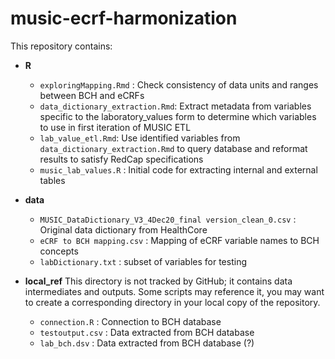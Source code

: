 # music-ecrf-harmonization

This repository contains:

- **R**
  - `exploringMapping.Rmd` : Check consistency of data units and ranges between BCH and eCRFs
  - `data_dictionary_extraction.Rmd`: Extract metadata from variables specific to the laboratory_values form to determine which variables to use in first iteration of MUSIC ETL
  - `lab_value_etl.Rmd`: Use identified variables from `data_dictionary_extraction.Rmd` to query database and reformat results to satisfy RedCap specifications
  - `music_lab_values.R` : Initial code for extracting internal and external tables

- **data**
  - `MUSIC_DataDictionary_V3_4Dec20_final version_clean_0.csv` : Original data dictionary from HealthCore
  - `eCRF to BCH mapping.csv` : Mapping of eCRF variable names to BCH concepts
  - `labDictionary.txt` : subset of variables for testing

- **local_ref**
  This directory is not tracked by GitHub; it contains data intermediates and outputs. Some scripts may reference it, you may want to create a corresponding directory in your local copy of the repository.
  - `connection.R` : Connection to BCH database
  - `testoutput.csv` : Data extracted from BCH database
  - `lab_bch.dsv` : Data extracted from BCH database (?)
